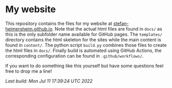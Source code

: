 # My website
This repository contains the files for my website at [stefan-heimersheim.github.io](https://stefan-heimersheim.github.io/index.html).
Note that the actual html files are found in `docs/` as this is the only subfolder name available for GitHub pages.
The `templates/` directory contains the html skeleton for the sites while the main content is found in `content/`.
The python script `build.py` combines those files to create the html files in `docs/`.
Finally build is automated using GitHub Actions, the corresponding configuration can be found in `.github/workflows/`.

If you want to do something like this yourself but have some questions feel free to drop me a line!

_Last build: Mon Jul 11 17:39:24 UTC 2022_
